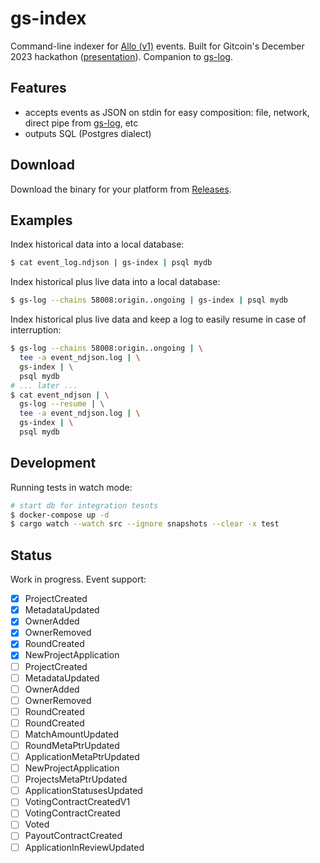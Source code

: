 # gs-index

Command-line indexer for [Allo (v1)](https://github.com/gitcoinco/grants-stack-allo-contracts-v1) events. Built for Gitcoin's December 2023 hackathon ([presentation](https://bard.github.io/gitcoin-hackathon-2023-presentation/)). Companion to [gs-log](https://github.com/bard/gs-log).

## Features

- accepts events as JSON on stdin for easy composition: file, network, direct pipe from [gs-log](https://github.com/bard/gs-log), etc
- outputs SQL (Postgres dialect)

## Download

Download the binary for your platform from [Releases](https://github.com/bard/gs-index/releases).

## Examples

Index historical data into a local database:

```sh
$ cat event_log.ndjson | gs-index | psql mydb
```

Index historical plus live data into a local database:

```sh
$ gs-log --chains 58008:origin..ongoing | gs-index | psql mydb
```

Index historical plus live data and keep a log to easily resume in case of interruption:

```sh
$ gs-log --chains 58008:origin..ongoing | \
  tee -a event_ndjson.log | \
  gs-index | \
  psql mydb
# ... later ...
$ cat event_ndjson | \
  gs-log --resume | \
  tee -a event_ndjson.log | \
  gs-index | \
  psql mydb
```

## Development

Running tests in watch mode:

```sh
# start db for integration tesnts
$ docker-compose up -d
$ cargo watch --watch src --ignore snapshots --clear -x test
```

## Status

Work in progress. Event support:

- [x] ProjectCreated
- [x] MetadataUpdated
- [x] OwnerAdded
- [x] OwnerRemoved
- [x] RoundCreated
- [x] NewProjectApplication
- [ ] ProjectCreated
- [ ] MetadataUpdated
- [ ] OwnerAdded
- [ ] OwnerRemoved
- [ ] RoundCreated
- [ ] RoundCreated
- [ ] MatchAmountUpdated
- [ ] RoundMetaPtrUpdated
- [ ] ApplicationMetaPtrUpdated
- [ ] NewProjectApplication
- [ ] ProjectsMetaPtrUpdated
- [ ] ApplicationStatusesUpdated
- [ ] VotingContractCreatedV1
- [ ] VotingContractCreated
- [ ] Voted
- [ ] PayoutContractCreated
- [ ] ApplicationInReviewUpdated
